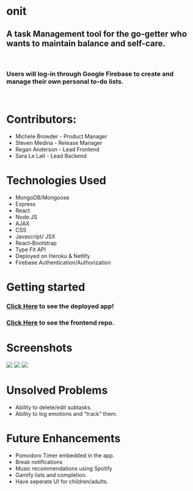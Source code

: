 # onit
## A task Management tool for the go-getter who wants to maintain balance and self-care.
<br />

### Users will log-in through Google Firebase to create and manage their own personal to-do lists.
<br />

# Contributors:
- Michele Browder - Product Manager
- Steven Medina - Release Manager
- Regan Anderson - Lead Frontend
- Sara Le Lait - Lead Backend

# Technologies Used
- MongoDB/Mongoose
- Express
- React
- Node.JS
- AJAX
- CSS
- Javascript/ JSX
- React-Bootstrap
- Type Fit API
- Deployed on Heroku & Netlify
- Firebase Authentication/Authorization

# Getting started
### [Click Here](https://onit-app.netlify.app/) to see the deployed app!
### [Click Here](https://github.com/sjlelait/onit-frontend) to see the frontend repo.

# Screenshots 
<img src =‘https://i.imgur.com/LDxH1yo.png’>
<img src =‘https://i.imgur.com/v04gQLO.png’>
<img src =‘https://i.imgur.com/m0o0cYm.png’>


# Unsolved Problems
- Ability to delete/edit subtasks.
- Ability to log emotions and “track” them.

# Future Enhancements
- Pomodoro Timer embedded in the app.
- Break notifications
- Music recommendations using Spotify
- Gamify lists and completion.
- Have seperate UI for children/adults.